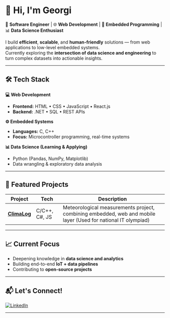 # 👋 Hi, I'm Georgi

🚀 **Software Engineer** | 🌐 **Web Development** | 🔌 **Embedded Programming** | 📊 **Data Science Enthusiast**  

I build **efficient**, **scalable**, and **human-friendly** solutions — from web applications to low-level embedded systems.  
Currently exploring the **intersection of data science and engineering** to turn complex datasets into actionable insights.

---

## 🛠 Tech Stack

**💻 Web Development**
- **Frontend:** HTML • CSS • JavaScript • React.js  
- **Backend:** .NET • SQL • REST APIs

**⚙ Embedded Systems**
- **Languages:** C, C++  
- **Focus:** Microcontroller programming, real-time systems

**📊 Data Science (Learning & Applying)**
- Python (Pandas, NumPy, Matplotlib)  
- Data wrangling & exploratory data analysis

---

## 📂 Featured Projects

| Project | Tech | Description |
|---------|------|-------------|
| **[ClimaLog](#)** | C/C++, C#, JS | Meteorological measurements project, combining embedded, web and mobile layer (Used for national IT olympiad) |

---

## 📈 Current Focus
- Deepening knowledge in **data science and analytics**
- Building end-to-end **IoT + data pipelines**
- Contributing to **open-source projects**

---

## 📬 Let's Connect!
[![LinkedIn](https://img.shields.io/badge/LinkedIn-0A66C2?style=flat&logo=linkedin&logoColor=white)](https://www.linkedin.com/in/yourprofile)

---

<!---
georginikolov7/georginikolov7 is a ✨ special ✨ repository because its `README.md` (this file) appears on your GitHub profile.
You can click the Preview link to take a look at your changes.
--->
